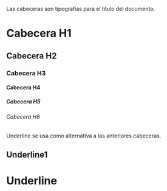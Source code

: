 Las cabeceras son tipografias para el titulo del documento.

# Cabecera H1
## Cabecera H2
### Cabecera H3
#### Cabecera H4
##### Cabecera H5
###### Cabecera H6

Underline se usa como alternativa a las anteriores cabeceras.

Underline1
-----------
Underline
==========